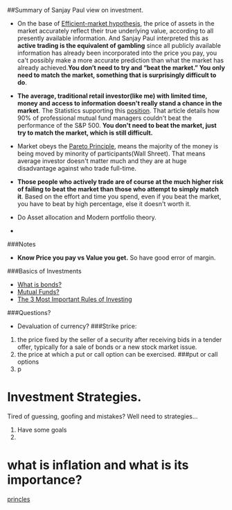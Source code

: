 
##Summary of Sanjay Paul view on investment.
* On the base of [Efficient-market hypothesis](https://en.wikipedia.org/wiki/Efficient-market_hypothesis), the price of assets in the market accurately reflect their true underlying value, according to all presently available information. And Sanjay Paul interpreted this as **active trading is the equivalent of gambling** since all publicly available information has already been incorporated into the price you pay, you ca't possibly make a more accurate prediction than what the market has already achieved.__You don’t need to try and “beat the market.” You only need to match the market, something that is surprisingly difficult to do__.

* __The average, traditional retail investor(like me) with limited time, money and access to information doesn't really stand a chance in the market__. The Statistics supporting this [position](http://money.usnews.com/money/personal-finance/mutual-funds/articles/2012/10/12/study-active-funds-consistently-fail-to-beat-benchmarks). That article details how 90% of professional mutual fund managers couldn't beat the performance of the S&P 500. __You don't need to beat the market, just try to match the market, which is still difficult.__
* Market obeys the [Pareto Principle](http://en.wikipedia.org/wiki/Pareto_principle), means the majority of the money is being moved by minority of participants(Wall Shreet). That means average investor doesn't matter much and they are at huge disadvantage against who trade full-time.
* __Those people who actively trade are of course at the much higher risk of failing to beat the market than those who attempt to simply match it__. Based on the effort and time you spend, even if you beat the market, you have to beat by high percentage, else it doesn't worth it.
* Do Asset allocation and Modern portfolio theory.
*

###Notes
* __Know Price you pay vs Value you get.__ So have good error of margin. 


###Basics of Investments
* [What is bonds?](https://www.youtube.com/watch?v=0DT6WBwZJbw)
* [Mutual Funds?](https://www.youtube.com/watch?v=MNEKXrCUV_0)
* [The 3 Most Important Rules of Investing](https://www.youtube.com/watch?v=5l9eXDfY6GI)



###Questions?
* Devaluation of currency?
###Strike price:
1. the price fixed by the seller of a security after receiving bids in a tender offer, typically for a sale of bonds or a new stock market issue.
2. the price at which a put or call option can be exercised.
###put or call options
1. p

# Investment Strategies.

Tired of guessing, goofing and mistakes? Well need to strategies...

1. Have some goals
2. 



# what is inflation and what is its importance?

[princles](https://about.vanguard.com/what-sets-vanguard-apart/principles-for-investing-success/ )
